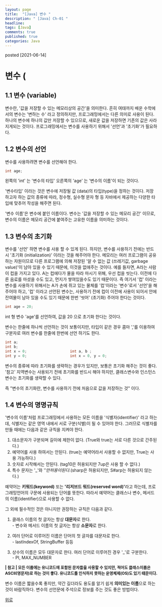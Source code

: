 ```yaml
---
layout: page
title:  "[Java] 변수 "
description: " [Java] Ch-01 "
headline: 
tags: [Java]
comments: true
published: true
categories: Java
---
```

posted [2021-06-14] 

# 변수 (

## 1.1 변수 (variable)
변수란, '값을 저장할 수 있는 메모리상의 공간'을 의미한다. 흔히 여태까지 배운 수학에서의 변수는 '변하는 수' 라고 정의하지만, 프로그래밍에서는 다른 의미로 사용이 된다. 
하나의 변수에 하나의 값만 저장할 수 있으므로, 새로운 값을 저장하면 기존의 값은 사라지게되는 것이다. 프로그래밍에서는 변수를 사용하기 위해서 '선언'과 '초기화'가 필요하다. 

## 1.2 변수의 선언

변수를 사용하려면 변수를 선언해야 한다. 
```java
int age; 
```
왼쪽의 'int' 는 '변수의 타입'
오른쪽의 'age' 는 '변수의 이름'이 되는 것이다. 

'변수타입' 이라는 것은 변수에 저장될 값 (data)의 타입(type)을 정하는 것이다. 저장하고자 하는 값의 종류에 따라, 정수형, 실수형 문자 형 등 자바에서 제공하는 다양한 타입에 맞추어 작성을 해주면 된다. 

'변수 이름'은 변수에 붙인 이름이다. 변수는 '값을 저장할 수 있는 메모리 공간' 이므로, 변수의 이름은 메모리 공간에 붙여주는 고유한 이름을 의미하는 것이다. 

## 1.3 변수의 초기화
변수를 '선언' 하면 변수를 사용 할 수 있게 된다. 하지만, 변수를 사용하기 전에는 반드시 '초기화 (initialization)' 이라는 것을 해주어야 한다. 메모리는 여러 프로그램이 공유하는 자원이므로 다른 프로그램에 의해 저장된 '알 수 없는 값 (쓰레기값, garbage value)'이 남아 있을 수 있기 때문에, 이것을 없애주는 것이다. 
예를 들자면, A라는 사람이 컵을 가지고 있다. A는 컵에다가 물을 따라 마시기 위해, 우선 컵을 씻는다. 이전에 다른 음료를 마셨을 수도 있고, 먼지가 쌓여있을수도 있기 때문이다. 
즉 여기서 '컵' 이라는 변수를 사용하기 위해서는 A가 손에 쥐고 있는 물체를 '컵'이라는 '변수'로서 '선언'을 해주어야 하고, '컵' 이라고 선언된 변수는, 사용하기 전에 컵이 이전에 사용이 되어서 안에 잔여물이 남아 있을 수도 있기 때문에 한번 '씻어' (초기화) 주어야 한다는 것이다. 
```java
int age = 20;
```
int 형 변수 'age'를 선언하여, 값을 20 으로 초기화 한다는 것이다. 


변수는 한줄에 하나씩 선언하는 것이 보통이지만, 타입이 같은 경우 콤마 ','를 이용하여 구분자로 여러 변수를 한줄에 한번에 선언 하기도 한다. 
```java
int a;
int b; 
int x = 0;                    int a, b ;
int y = 0;                    int x = 0, y = 0;
```

변수의 종류에 따라 초기화를 생략하는 경우가 있지만, 보통은 초기화 해주는 것이 좋다. 
'참고' 지역변수는 사용되기 전에 초기화를 반드시 해야 하지만, 클래스변수와 인스턴스변수는 초기화를 생략할 수 있다. 

즉 "변수의 초기화란, 변수를 사용하기 전에 처음으로 값을 저장하는 것" 이다. 

## 1.4 변수의 명명규칙
'변수의 이름'처럼 프로그래밍에서 사용하는 모든 이름을 '식별자(identifier)' 라고 하는데, 식별자는 같은 영역 내에서 서로 구분(식별)이 될 수 있어야 한다. 그러므로 식별자를 만들 때에는 다음과 같은 규칙을 지켜야 한다.
1. 대소문자가 구분되며 길이에 제한이 없다. (True와 true는 서로 다른 것으로 간주된다.)
2. 예약어를 사용 하여서는 안된다. (true는 예약어라서 사용할 수 없지만, True는 사용 가능하다.)
3. 숫자로 시작해서는 안된다. (tag10은 허용되지만 7up은 사용 할 수 없다.)
4. 특수 문자는 '_'와 '$' 만 허용이 된다. ($sharp은 허용되지만, S#arp는 허용되지 않는다.)

예약어는 **키워드(keyword)** 또는 <b>'리저브드 워드(reserved word)'</b>라고 하는데, 프로그래밍언어의 구문에 사용되는 단어를 뜻한다. 따라서 예약어는 클래스나 변수, 메서드의 이름(identifier)으로 사용할 수 없다.

그 외에 필수적인 것은 아니지만 권장하는 규칙은 다음과 같다.

1. 클래스 이름의 첫 글자는 항상 **대문자**로 한다.   
\- 변수와 메서드 이름의 첫 글자는 항상 **소문자**로 한다.<br/>

2. 여러 단어로 이루어진 이름은 단어의 첫 글자를 대문자로 한다.   
\- lastIndexOf, StringBuffer 등등<br/>

3. 상수의 이름은 모두 대문자로 한다. 여러 단어로 이루어진 경우 '_'로 구분한다.   
\- PI, MAX_NUMBER<br/>

<span style="font-size:13px">
<b>| 참고 | 모든 이름에는 유니코드에 포함된 문자들을 사용할 수 있지만, 적어도 클래스이름은 ASCII(영문자)로 하는 것이 좋다. 유니코드를 인식하지 못하는 운영체제(OS)도 있기 때문이다.<br/></b>
</span>

변수 이름은 짧을수록 좋지만, 약간 길더라도 용도를 알기 쉽게 **의미있는 이름**으로 하는 것이 바람직하다. 변수의 선언문에 주석으로 정보를 주는 것도 좋은 방법이다.

[위로](#변수-variable)
